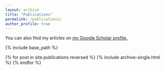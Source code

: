 ```yaml
---
layout: archive
title: "Publications"
permalink: /publications/
author_profile: true
---
```


You can also find my articles on <u><a href="https://scholar.google.com/citations?user=fZ9cwawAAAAJ&hl=en">my Google Scholar profile</a>.</u>

<!-- {% if author.google-scholar %}
  You can also find my articles on <u><a href="{{author.google-scholar}}">my Google Scholar profile</a>.</u>
{% endif %} -->

{% include base_path %}

{% for post in site.publications reversed %}
  {% include archive-single.html %}
{% endfor %}
